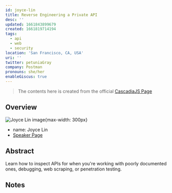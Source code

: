```yaml
---
id: joyce-lin
title: Reverse Engineering a Private API
desc: ''
updated: 1661843899679
created: 1661819714194
tags:
  - api
  - web
  - security
location: 'San Francisco, CA, USA'
uri: ''
twitter: petuniaGray
company: Postman
pronouns: she/her
enableGiscus: true
---
```

> The contents here is created from the official [CascadiaJS Page](https://2022.cascadiajs.com/speakers/joyce-lin)

## Overview

![Joyce Lin image](https://create-4jr.begin.app/_static/2022/joyce-lin.jpg){max-width: 300px}
- name: Joyce Lin
- [Speaker Page](https://2022.cascadiajs.com/speakers/joyce-lin)

## Abstract

Learn how to inspect APIs for when you're working with poorly documented ones, debugging, web scraping, or penetration testing.

## Notes
